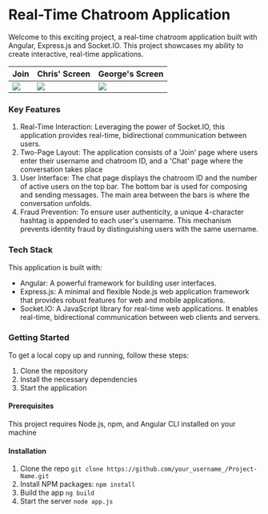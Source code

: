 # Real-Time Chatroom Application

Welcome to this exciting project, a real-time chatroom application built with Angular, Express.js and Socket.IO. This project showcases my ability to create interactive, real-time applications.

| Join | Chris' Screen | George's Screen |
|---------|---------|---------|
| <img src="https://github.com/chrizgx/chatroom/assets/102369753/14a01408-4770-46da-a707-a0d94241f3db" > | <img src="https://github.com/chrizgx/chatroom/assets/102369753/0b22c7ad-741a-4f51-a806-a17d3397325c" > | <img src="https://github.com/chrizgx/chatroom/assets/102369753/101c0c62-fbce-423d-a40f-94db91ee4eb7" > |

<!-- ![Screen Shot 2023-12-08 at 17 47 17](https://github.com/chrizgx/chatroom/assets/102369753/101c0c62-fbce-423d-a40f-94db91ee4eb7)
![Screen Shot 2023-12-08 at 17 46 57](https://github.com/chrizgx/chatroom/assets/102369753/0b22c7ad-741a-4f51-a806-a17d3397325c)
![Screen Shot 2023-12-08 at 17 41 50](https://github.com/chrizgx/chatroom/assets/102369753/14a01408-4770-46da-a707-a0d94241f3db) -->

### Key Features

1. Real-Time Interaction: Leveraging the power of Socket.IO, this application provides real-time, bidirectional communication between users.
2. Two-Page Layout: The application consists of a 'Join' page where users enter their username and chatroom ID, and a 'Chat' page where the conversation takes place
3. User Interface: The chat page displays the chatroom ID and the number of active users on the top bar. The bottom bar is used for composing and sending messages. The main area between the bars is where the conversation unfolds.
4. Fraud Prevention: To ensure user authenticity, a unique 4-character hashtag is appended to each user's username. This mechanism prevents identity fraud by distinguishing users with the same username.

### Tech Stack

This application is built with:

- Angular: A powerful framework for building user interfaces.
- Express.js: A minimal and flexible Node.js web application framework that provides robust features for web and mobile applications.
- Socket.IO: A JavaScript library for real-time web applications. It enables real-time, bidirectional communication between web clients and servers.

### Getting Started

To get a local copy up and running, follow these steps:

1. Clone the repository
2. Install the necessary dependencies
3. Start the application

#### Prerequisites
This project requires Node.js, npm, and Angular CLI installed on your machine

#### Installation
1. Clone the repo `git clone https://github.com/your_username_/Project-Name.git`
2. Install NPM packages: `npm install`
3. Build the app `ng build`
4. Start the server `node app.js`
